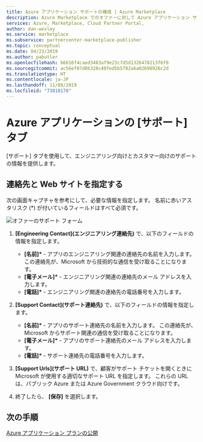 ```yaml
---
title: Azure アプリケーション サポートの構成 | Azure Marketplace
description: Azure Marketplace でのオファーに対して Azure アプリケーション サポートを構成します。
services: Azure, Marketplace, Cloud Partner Portal,
author: dan-wesley
ms.service: marketplace
ms.subservice: partnercenter-marketplace-publisher
ms.topic: conceptual
ms.date: 04/23/2019
ms.author: pabutler
ms.openlocfilehash: b6616f4caed3483af9e23c7d5d1326478213f6f0
ms.sourcegitcommit: ac56ef07d86328c40fed5b5792a6a02698926c2d
ms.translationtype: HT
ms.contentlocale: ja-JP
ms.lasthandoff: 11/08/2019
ms.locfileid: "73818178"
---
```

# <a name="azure-application-support-tab"></a>Azure アプリケーションの [サポート] タブ

[サポート] タブを使用して、エンジニアリング向けとカスタマー向けのサポートの情報を提供します。
 
## <a name="identify-contacts-and-websites"></a>連絡先と Web サイトを指定する

次の画面キャプチャを参考にして、必要な情報を指定します。 名前に赤いアスタリスク (*) が付いているフィールドはすべて必須です。

  ![オファーのサポート フォーム](./media/azureapp-support-tab.png)

1. **[Engineering Contact]\(エンジニアリング連絡先\)** で、以下のフィールドの情報を指定します。

   - **[名前]\*** - アプリのエンジニアリング関連の連絡先の名前を入力します。 この連絡先が、Microsoft から技術的な通信を受け取ることになります。
   - **[電子メール]\*** - エンジニアリング関連の連絡先のメール アドレスを入力します。
   - **[電話]\*** - エンジニアリング関連の連絡先の電話番号を入力します。
  
2. **[Support Contact]\(サポート連絡先\)** で、以下のフィールドの情報を指定します。

   - **[名前]\*** - アプリのサポート連絡先の名前を入力します。 この連絡先が、Microsoft からサポート関連の通信を受け取ることになります。
   - **[電子メール]\*** - アプリのサポート連絡先のメール アドレスを入力します。
   - **[電話]\*** - サポート連絡先の電話番号を入力します。
 
3. **[Support Urls]\(サポート URL\)** で、顧客がサポート チケットを開くときに Microsoft が使用する適切なサポート URL を指定します。 これらの URL は、パブリック Azure または Azure Government クラウド向けです。
4. 終了したら、 **[保存]** を選択します。

## <a name="next-steps"></a>次の手順

[Azure アプリケーション プランの公開](./cpp-publish-offer.md)
